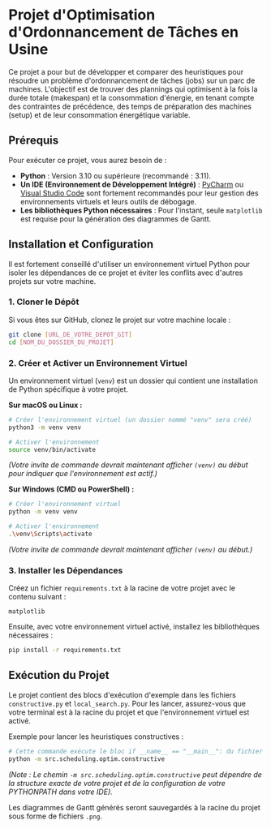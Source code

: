 # Projet d'Optimisation d'Ordonnancement de Tâches en Usine

Ce projet a pour but de développer et comparer des heuristiques pour résoudre un problème d'ordonnancement de tâches (jobs) sur un parc de machines. L'objectif est de trouver des plannings qui optimisent à la fois la durée totale (makespan) et la consommation d'énergie, en tenant compte des contraintes de précédence, des temps de préparation des machines (setup) et de leur consommation énergétique variable.

## Prérequis

Pour exécuter ce projet, vous aurez besoin de :

- **Python** : Version 3.10 ou supérieure (recommandé : 3.11).
- **Un IDE (Environnement de Développement Intégré)** : [PyCharm](https://www.jetbrains.com/pycharm/) ou [Visual Studio Code](https://code.visualstudio.com/) sont fortement recommandés pour leur gestion des environnements virtuels et leurs outils de débogage.
- **Les bibliothèques Python nécessaires** : Pour l'instant, seule `matplotlib` est requise pour la génération des diagrammes de Gantt.

## Installation et Configuration

Il est fortement conseillé d'utiliser un environnement virtuel Python pour isoler les dépendances de ce projet et éviter les conflits avec d'autres projets sur votre machine.

### 1. Cloner le Dépôt

Si vous êtes sur GitHub, clonez le projet sur votre machine locale :
```bash
git clone [URL_DE_VOTRE_DEPOT_GIT]
cd [NOM_DU_DOSSIER_DU_PROJET]
```

### 2. Créer et Activer un Environnement Virtuel

Un environnement virtuel (`venv`) est un dossier qui contient une installation de Python spécifique à votre projet.

**Sur macOS ou Linux :**
```bash
# Créer l'environnement virtuel (un dossier nommé "venv" sera créé)
python3 -m venv venv

# Activer l'environnement
source venv/bin/activate
```
*(Votre invite de commande devrait maintenant afficher `(venv)` au début pour indiquer que l'environnement est actif.)*

**Sur Windows (CMD ou PowerShell) :**
```bash
# Créer l'environnement virtuel
python -m venv venv

# Activer l'environnement
.\venv\Scripts\activate
```
*(Votre invite de commande devrait maintenant afficher `(venv)` au début.)*

### 3. Installer les Dépendances

Créez un fichier `requirements.txt` à la racine de votre projet avec le contenu suivant :
```
matplotlib
```

Ensuite, avec votre environnement virtuel activé, installez les bibliothèques nécessaires :
```bash
pip install -r requirements.txt
```

## Exécution du Projet

Le projet contient des blocs d'exécution d'exemple dans les fichiers `constructive.py` et `local_search.py`. Pour les lancer, assurez-vous que votre terminal est à la racine du projet et que l'environnement virtuel est activé.

Exemple pour lancer les heuristiques constructives :
```bash
# Cette commande exécute le bloc if __name__ == "__main__": du fichier constructive.py
python -m src.scheduling.optim.constructive
```
*(Note : Le chemin `-m src.scheduling.optim.constructive` peut dépendre de la structure exacte de votre projet et de la configuration de votre PYTHONPATH dans votre IDE).*

Les diagrammes de Gantt générés seront sauvegardés à la racine du projet sous forme de fichiers `.png`.